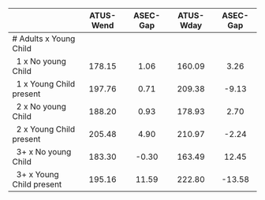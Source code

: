 
|                      |    ATUS-Wend |     ASEC-Gap |    ATUS-Wday |     ASEC-Gap |
| -------------------- | :----------: | :----------: | :----------: | :----------: |
| # Adults x Young Child |              |              |              |              |
| &nbsp;&nbsp;1 x No young Child |       178.15 |         1.06 |       160.09 |         3.26 |
| &nbsp;&nbsp;1 x Young Child present |       197.76 |         0.71 |       209.38 |        -9.13 |
| &nbsp;&nbsp;2 x No young Child |       188.20 |         0.93 |       178.93 |         2.70 |
| &nbsp;&nbsp;2 x Young Child present |       205.48 |         4.90 |       210.97 |        -2.24 |
| &nbsp;&nbsp;3+ x No young Child |       183.30 |        -0.30 |       163.49 |        12.45 |
| &nbsp;&nbsp;3+ x Young Child present |       195.16 |        11.59 |       222.80 |       -13.58 |

